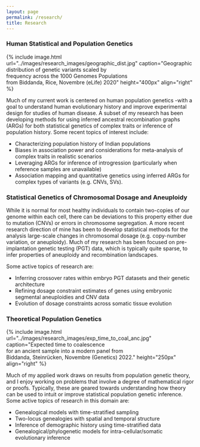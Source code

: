 ```yaml
---
layout: page
permalink: /research/
title: Research
---
```


### Human Statistical and Population Genetics

{% include image.html url="../images/research_images/geographic_dist.jpg" caption="Geographic distribution of genetic variants scaled by<br /> frequency across the 1000 Genomes Populations <br/>from Biddanda, Rice, Novembre (eLife) 2020" height="400px" align="right" %}


Much of my current work is centered on human population genetics -with a goal to understand human evolutionary history and improve experimental design for studies of human disease. A subset of my research has been developing methods for using inferred ancestral recombination graphs (ARGs) for both statistical genetics of complex traits or inference of population history. Some recent topics of interest include:

* Characterizing population history of Indian populations
* Biases in association power and considerations for meta-analysis of complex traits in realistic scenarios
* Leveraging ARGs for inference of introgression (particularly when reference samples are unavailable)
* Association mapping and quantitative genetics using inferred ARGs for complex types of variants (e.g. CNVs, SVs).


### Statistical Genetics of Chromosomal Dosage and Aneuploidy

While it is normal for most healthy individuals to contain two-copies of our genome within each cell, there can be deviations to this property either due to mutation (CNVs) or errors in chromosome segregation. A more recent research direction of mine has been to develop statistical methods for the analysis large-scale changes in chromosomal dosage (e.g. copy-number variation, or aneuploidy). Much of my research has been focused on pre-implantation genetic testing (PGT) data, which is typically quite sparse, to infer properties of aneuploidy and recombination landscapes.

Some active topics of research are:

* Inferring crossover rates within embryo PGT datasets and their genetic architecture
* Refining dosage constraint estimates of genes using embryonic segmental aneuploidies and CNV data
* Evolution of dosage constraints across somatic tissue evolution

### Theoretical Population Genetics

{% include image.html url="../images/research_images/exp_time_to_coal_anc.jpg" caption="Expected time to coalescence <br />for an ancient sample into a modern panel from <br /> Biddanda, Steinrücken, Novembre (Genetics) 2022." height="250px" align="right" %}

Much of my applied work draws on results from population genetic theory, and I enjoy working on problems that involve a degree of mathematical rigor or proofs. Typically, these are geared towards understanding how theory can be used to intuit or improve statistical population genetic inference. Some active topics of research in this domain are: 

* Genealogical models with time-stratified sampling
* Two-locus genealogies with spatial and temporal structure
* Inference of demographic history using time-stratified data
* Genealogical/phylogenetic models for intra-cellular/somatic evolutionary inference 

